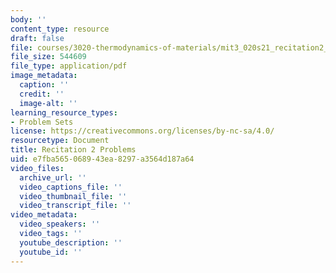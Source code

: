 ```yaml
---
body: ''
content_type: resource
draft: false
file: courses/3020-thermodynamics-of-materials/mit3_020s21_recitation2_problems.pdf
file_size: 544609
file_type: application/pdf
image_metadata:
  caption: ''
  credit: ''
  image-alt: ''
learning_resource_types:
- Problem Sets
license: https://creativecommons.org/licenses/by-nc-sa/4.0/
resourcetype: Document
title: Recitation 2 Problems
uid: e7fba565-0689-43ea-8297-a3564d187a64
video_files:
  archive_url: ''
  video_captions_file: ''
  video_thumbnail_file: ''
  video_transcript_file: ''
video_metadata:
  video_speakers: ''
  video_tags: ''
  youtube_description: ''
  youtube_id: ''
---
```

